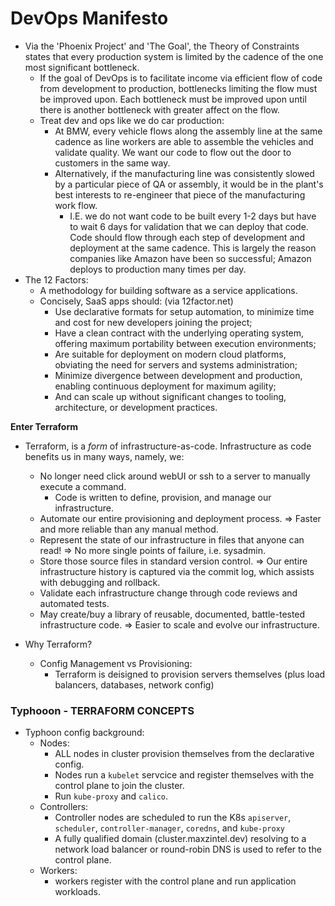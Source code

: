 # DevOps Manifesto
* Via the 'Phoenix Project' and 'The Goal', the Theory of Constraints states that every production system is limited by the cadence of the one most significant bottleneck.
  * If the goal of DevOps is to facilitate income via efficient flow of code from development to production, bottlenecks limiting the flow must be improved upon. Each bottleneck must be improved upon until there is another bottleneck with greater affect on the flow.
  * Treat dev and ops like we do car production:
    * At BMW, every vehicle flows along the assembly line at the same cadence as line workers are able to assemble the vehicles and validate quality. We want our code to flow out the door to customers in the same way.
    * Alternatively, if the manufacturing line was consistently slowed by a particular piece of QA or assembly, it would be in the plant's best interests to re-engineer that piece of the manufacturing work flow.
      * I.E. we do not want code to be built every 1-2 days but have to wait 6 days for validation that we can deploy that code. Code should flow through each step of development and deployment at the same cadence. This is largely the reason companies like Amazon have been so successful; Amazon deploys to production many times per day.
* The 12 Factors:
  * A methodology for building software as a service applications.
  * Concisely, SaaS apps should: (via 12factor.net)
    * Use declarative formats for setup automation, to minimize time and cost for new developers joining the project;
    * Have a clean contract with the underlying operating system, offering maximum portability between execution environments;
    * Are suitable for deployment on modern cloud platforms, obviating the need for servers and systems administration;
    * Minimize divergence between development and production, enabling continuous deployment for maximum agility;
    * And can scale up without significant changes to tooling, architecture, or development practices.

**Enter Terraform**

* Terraform, is a _form_ of infrastructure-as-code. Infrastructure as code benefits us in many ways, namely, we:
  * No longer need click around webUI or ssh to a server to manually execute a command.
    * Code is written to define, provision, and manage our infrastructure.
  * Automate our entire provisioning and deployment process. => Faster and more reliable than any manual method.
  * Represent the state of our infrastructure in files that anyone can read! => No more single points of failure, i.e. sysadmin.
  * Store those source files in standard version control. => Our entire infrastructure history is captured via the commit log, which assists with debugging and rollback.
  * Validate each infrastructure change through code reviews and automated tests.
  * May create/buy a library of reusable, documented, battle-tested infrastructure code. => Easier to scale and evolve our infrastructure.

* Why Terraform?
  * Config Management vs Provisioning:
    * Terraform is deisigned to provision servers themselves (plus load balancers, databases, network config)


### Typhooon - TERRAFORM CONCEPTS
* Typhoon config background:
  * Nodes:
    * ALL nodes in cluster provision themselves from the declarative config.
    * Nodes run a `kubelet` servcice and register themselves with the control plane to join the cluster.
    * Run `kube-proxy` and `calico`.
  * Controllers:
    * Controller nodes are scheduled to run the K8s `apiserver`, `scheduler`, `controller-manager`, `coredns`, and `kube-proxy`
    * A fully qualified domain (cluster.maxzintel.dev) resolving to a network load balancer or round-robin DNS is used to refer to the control plane.
  * Workers:
    * workers register with the control plane and run application workloads.
